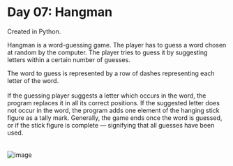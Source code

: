 # Day 07: Hangman
Created in Python.  

Hangman is a word-guessing game. The player has to guess a word chosen at random by the computer. The player tries to guess it by suggesting letters within a certain number of guesses.   

The word to guess is represented by a row of dashes representing each letter of the word.
<br/><br/>
If the guessing player suggests a letter which occurs in the word, the program replaces it in all its correct positions. If the suggested letter does not occur in the word, the program adds one element of the hanging stick figure as a tally mark. Generally, the game ends once the word is guessed, or if the stick figure is complete — signifying that all guesses have been used.   
<br/><br/>
![image](https://github.com/user-attachments/assets/d025e8fe-1618-4122-bf74-40110e7f6d8c)



